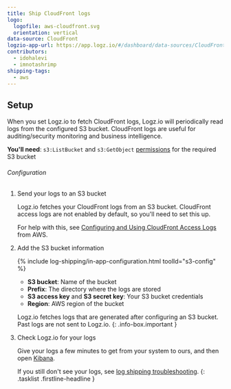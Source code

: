 ```yaml
---
title: Ship CloudFront logs
logo:
  logofile: aws-cloudfront.svg
  orientation: vertical
data-source: CloudFront
logzio-app-url: https://app.logz.io/#/dashboard/data-sources/CloudFront
contributors:
  - idohalevi
  - imnotashrimp
shipping-tags:
  - aws
---
```


## Setup

When you set Logz.io to fetch CloudFront logs, Logz.io will periodically read logs from the configured S3 bucket.
CloudFront logs are useful for auditing/security monitoring and business intelligence.

**You'll need**:
`s3:ListBucket` and `s3:GetObject` [permissions](https://support.logz.io/hc/en-us/articles/209486129-Troubleshooting-AWS-IAM-Configuration-for-retrieving-logs-from-a-S3-Bucket) for the required S3 bucket

###### Configuration

1.  Send your logs to an S3 bucket

    Logz.io fetches your CloudFront logs from an S3 bucket.
    CloudFront access logs are not enabled by default, so you'll need to set this up.

    For help with this, see [Configuring and Using CloudFront Access Logs](https://docs.aws.amazon.com/AmazonCloudFront/latest/DeveloperGuide/AccessLogs.html) from AWS.

2.  Add the S3 bucket information

    {% include log-shipping/in-app-configuration.html toolId="s3-config" %}

    * **S3 bucket**: Name of the bucket
    * **Prefix**: The directory where the logs are stored
    * **S3 access key** and **S3 secret key**: Your S3 bucket credentials
    * **Region**: AWS region of the bucket

    <!-- logzio-inject:s3-config -->

      Logz.io fetches logs that are generated after configuring an S3 bucket.
      Past logs are not sent to Logz.io.
      {: .info-box.important }

3.  Check Logz.io for your logs

    Give your logs a few minutes to get from your system to ours, and then open [Kibana](https://app.logz.io/#/dashboard/kibana).

    If you still don't see your logs, see [log shipping troubleshooting]({{site.baseurl}}/user-guide/log-shipping/log-shipping-troubleshooting.html).
{: .tasklist .firstline-headline }